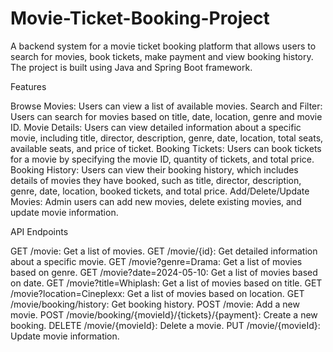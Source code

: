 # Movie-Ticket-Booking-Project

 A backend system for a movie ticket booking platform that allows users to search for movies, book tickets, make payment and view booking history. The project is built using Java and Spring Boot framework.

Features

Browse Movies: Users can view a list of available movies.
Search and Filter: Users can search for movies based on title, date, location, genre and movie ID.
Movie Details: Users can view detailed information about a specific movie, including title, director, description, genre, date, location, total seats, available seats, and price of ticket.
Booking Tickets: Users can book tickets for a movie by specifying the movie ID, quantity of tickets, and total price.
Booking History: Users can view their booking history, which includes details of movies they have booked, such as title, director, description, genre, date, location, booked tickets, and total price.
Add/Delete/Update Movies: Admin users can add new movies, delete existing movies, and update movie information.

API Endpoints

GET /movie: Get a list of movies.
GET /movie/{id}: Get detailed information about a specific movie.
GET /movie?genre=Drama: Get a list of movies based on genre.
GET /movie?date=2024-05-10: Get a list of movies based on date.
GET /movie?title=Whiplash: Get a list of movies based on title.
GET /movie?location=Cineplexx: Get a list of movies based on location.
GET /movie/booking/history: Get booking history.
POST /movie: Add a new movie.
POST /movie/booking/{movieId}/{tickets}/{payment}: Create a new booking.
DELETE /movie/{movieId}: Delete a movie.
PUT /movie/{movieId}: Update movie information.
